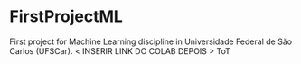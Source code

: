 # FirstProjectML
First project for Machine Learning discipline in Universidade Federal de São Carlos (UFSCar).
< INSERIR LINK DO COLAB DEPOIS > ToT
